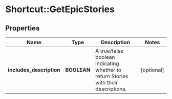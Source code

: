 # Shortcut::GetEpicStories

## Properties
Name | Type | Description | Notes
------------ | ------------- | ------------- | -------------
**includes_description** | **BOOLEAN** | A true/false boolean indicating whether to return Stories with their descriptions. | [optional] 

